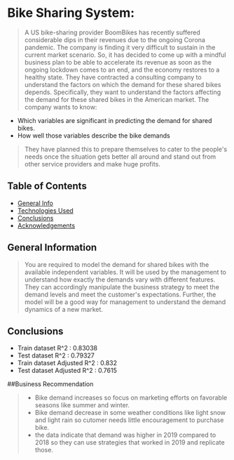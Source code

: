 # Bike Sharing System:
> A US bike-sharing provider BoomBikes has recently suffered considerable dips in their revenues due to the ongoing Corona pandemic. The company is finding it very difficult to sustain in the current market scenario. So, it has decided to come up with a mindful business plan to be able to accelerate its revenue as soon as the ongoing lockdown comes to an end, and the economy restores to a healthy state.
They have contracted a consulting company to understand the factors on which the demand for these shared bikes depends. Specifically, they want to understand the factors affecting the demand for these shared bikes in the American market. The company wants to know:
- Which variables are significant in predicting the demand for shared bikes.
- How well those variables describe the bike demands
>They have planned this to prepare themselves to cater to the people's needs once the situation gets better all around and stand out from other service providers and make huge profits.


## Table of Contents
* [General Info](#general-information)
* [Technologies Used](#technologies-used)
* [Conclusions](#conclusions)
* [Acknowledgements](#acknowledgements)

<!-- You can include any other section that is pertinent to your problem -->

## General Information
>You are required to model the demand for shared bikes with the available independent variables. It will be used by the management to understand how exactly the demands vary with different features. They can accordingly manipulate the business strategy to meet the demand levels and meet the customer's expectations. Further, the model will be a good way for management to understand the demand dynamics of a new market.

<!-- You don't have to answer all the questions - just the ones relevant to your project. -->

## Conclusions
- Train dataset R^2          : 0.83038
- Test dataset R^2           : 0.79327
- Train dataset Adjusted R^2 : 0.832  
- Test dataset Adjusted R^2  : 0.7615

<!-- You don't have to answer all the questions - just the ones relevant to your project. -->

##Business Recommendation 
> - Bike demand increases so focus on marketing efforts on favorable seasons like summer and winter.
> - Bike demand decrease in some weather conditions like light snow and light rain so cutomer needs little encouragement to purchase bike.
> - the data indicate that demand was higher in 2019 compared to 2018 so they can use strategies that worked in 2019 and replicate those.
<!-- Optional -->
<!-- ## License -->
<!-- This project is open source and available under the [... License](). -->

<!-- You don't have to include all sections - just the one's relevant to your project -->
